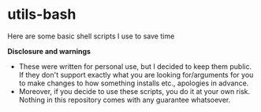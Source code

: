 # utils-bash
Here are some basic shell scripts I use to save time  

**Disclosure and warnings**  
- These were written for personal use, but I decided to keep them public. If they don't support exactly what you are looking for/arguments for you to make changes to how something installs etc., apologies in advance.  
- Moreover, if you decide to use these scripts, you do it at your own risk. Nothing in this repository comes with any guarantee whatsoever.  
